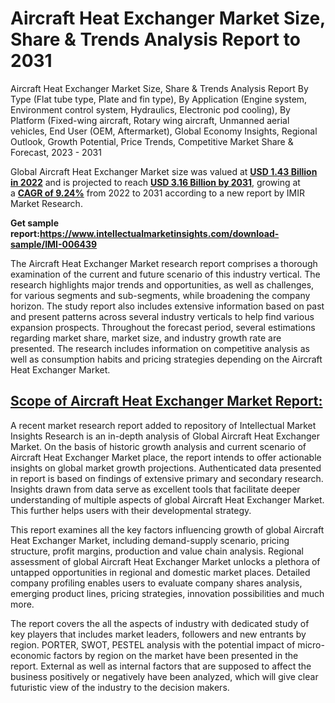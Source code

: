 <h1>Aircraft Heat Exchanger Market Size, Share &amp; Trends Analysis Report to 2031</h1>
<p>Aircraft Heat Exchanger Market Size, Share &amp; Trends Analysis Report By Type (Flat tube type, Plate and fin type),&nbsp;By Application (Engine system, Environment control system, Hydraulics, Electronic pod cooling),&nbsp;By Platform (Fixed-wing aircraft, Rotary wing aircraft, Unmanned aerial vehicles,&nbsp;End User (OEM, Aftermarket), Global Economy Insights, Regional Outlook, Growth Potential, Price Trends, Competitive Market Share &amp; Forecast, 2023 - 2031</p>
<p>Global Aircraft Heat Exchanger Market size was valued at&nbsp;<strong><u>USD 1.43 Billion in 2022</u></strong>&nbsp;and is projected to reach&nbsp;<strong><u>USD 3.16 Billion by 2031</u></strong>, growing at a&nbsp;<strong><u>CAGR of 9.24%</u></strong>&nbsp;from 2022 to 2031 according to a new report by IMIR Market Research.</p>
<p><strong>Get sample report:<a href="https://www.intellectualmarketinsights.com/download-sample/IMI-006439">https://www.intellectualmarketinsights.com/download-sample/IMI-006439</a></strong>&nbsp;</p>
<p>The Aircraft Heat Exchanger Market research report comprises a thorough examination of the current and future scenario of this industry vertical. The research highlights major trends and opportunities, as well as challenges, for various segments and sub-segments, while broadening the company horizon. The study report also includes extensive information based on past and present patterns across several industry verticals to help find various expansion prospects. Throughout the forecast period, several estimations regarding market share, market size, and industry growth rate are presented. The research includes information on competitive analysis as well as consumption habits and pricing strategies depending on the Aircraft Heat Exchanger Market.</p>
<h2><u>Scope of Aircraft Heat Exchanger Market Report:</u></h2>
<p>A recent market research report added to repository of Intellectual Market Insights Research is an in-depth analysis of Global Aircraft Heat Exchanger Market. On the basis of historic growth analysis and current scenario of Aircraft Heat Exchanger Market place, the report intends to offer actionable insights on global market growth projections. Authenticated data presented in report is based on findings of extensive primary and secondary research. Insights drawn from data serve as excellent tools that facilitate deeper understanding of multiple aspects of global Aircraft Heat Exchanger Market. This further helps users with their developmental strategy.</p>
<p>This report examines all the key factors influencing growth of global Aircraft Heat Exchanger Market, including demand-supply scenario, pricing structure, profit margins, production and value chain analysis. Regional assessment of global Aircraft Heat Exchanger Market unlocks a plethora of untapped opportunities in regional and domestic market places. Detailed company profiling enables users to evaluate company shares analysis, emerging product lines, pricing strategies, innovation possibilities and much more.</p>
<p>The report covers the all the aspects of industry with dedicated study of key players that includes market leaders, followers and new entrants by region. PORTER, SWOT, PESTEL analysis with the potential impact of micro-economic factors by region on the market have been presented in the report. External as well as internal factors that are supposed to affect the business positively or negatively have been analyzed, which will give clear futuristic view of the industry to the decision makers.</p>
